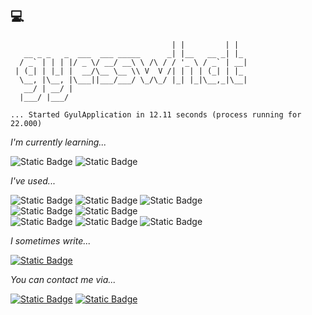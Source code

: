 ## 💻

<!--
**gyesswhat/gyesswhat** is a ✨ _special_ ✨ repository because its `README.md` (this file) appears on your GitHub profile.

Here are some ideas to get you started:

- 🔭 I’m currently working on ...
- 🌱 I’m currently learning ...
- 👯 I’m looking to collaborate on ...
- 🤔 I’m looking for help with ...
- 💬 Ask me about ...
- 📫 How to reach me: ...
- 😄 Pronouns: ...
- ⚡ Fun fact: ...
-->



```                                     _           _   
                                    | |         | |  
   __ _ _   _  ___  ___ _____      _| |__   __ _| |_ 
  / _` | | | |/ _ \/ __/ __\ \ /\ / / '_ \ / _` | __|
 | (_| | |_| |  __/\__ \__ \\ V  V /| | | | (_| | |_ 
  \__, |\__, |\___||___/___/ \_/\_/ |_| |_|\__,_|\__|
   __/ | __/ |                                       
  |___/ |___/
        
... Started GyulApplication in 12.11 seconds (process running for 22.000)
```


    
*I'm currently learning...*  

![Static Badge](https://img.shields.io/badge/c%2B%2B-%2300599C?style=for-the-badge&logo=cplusplus&logoColor=white)
![Static Badge](https://img.shields.io/badge/Algorithms-%23429EA6?style=for-the-badge&logoColor=white)


*I've used...*

<!-- ![Static Badge](https://img.shields.io/badge/python-%233776AB?style=for-the-badge&logo=python&logoColor=white) 
![Static Badge](https://img.shields.io/badge/c-%23A8B9CC?style=for-the-badge&logo=c&logoColor=white) -->
![Static Badge](https://img.shields.io/badge/java-%235382a1?style=for-the-badge&logoColor=white)
![Static Badge](https://img.shields.io/badge/spring%20boot-%236DB33F?style=for-the-badge&logo=springboot&logoColor=white)
![Static Badge](https://img.shields.io/badge/mysql-%234479A1?style=for-the-badge&logo=mysql&logoColor=white)  
![Static Badge](https://img.shields.io/badge/amazon%20ec2-%23FF9900?style=for-the-badge&logo=amazonec2&logoColor=white)
![Static Badge](https://img.shields.io/badge/amazon%20rds-%23527FFF?style=for-the-badge&logo=amazonrds&logoColor=white)  
![Static Badge](https://img.shields.io/badge/eclipse-%232C2255?style=for-the-badge&logo=eclipseide&logoColor=white)
![Static Badge](https://img.shields.io/badge/visual%20studio%20code-%23007ACC?style=for-the-badge&logo=visualstudiocode&logoColor=white)
![Static Badge](https://img.shields.io/badge/IntelliJ-%23000000?style=for-the-badge&logo=intellijidea&logoColor=white)


*I sometimes write...*  
  
<a href="https://velog.io/@heroinebabe/posts">![Static Badge](https://img.shields.io/badge/velog-%2320C997?style=for-the-badge&logo=velog&logoColor=white&link=https://velog.io/@heroinebabe)</a>


*You can contact me via...*  

<a href="mailto:h2weirdo@icloud.com">![Static Badge](https://img.shields.io/badge/email-%233693F3?style=for-the-badge&logo=icloud&logoColor=white&link=mailto%3Ah2weirdo%40icloud.com)</a>
<a href="https://www.instagram.com/gyesswhat">![Static Badge](https://img.shields.io/badge/instagram-%23E4405F?style=for-the-badge&logo=instagram&logoColor=white&link=https%3A%2F%2Fwww.instagram.com%2Fgyesswhat%2F)</a>


